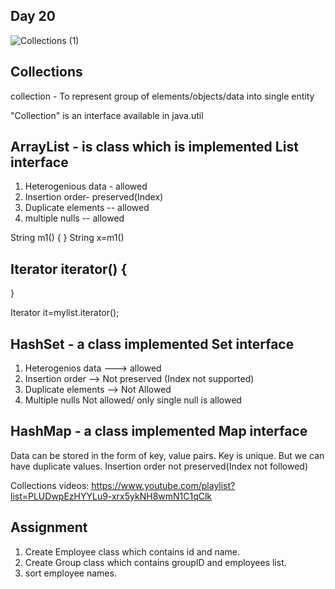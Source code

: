 Day 20
------
![Collections (1)](https://github.com/user-attachments/assets/08cb39f8-1549-42d3-9414-0d53d2f0b599)


Collections
--------
collection - To represent group of elements/objects/data into single entity

"Collection" is an interface available in java.util

ArrayList - is class which is implemented List interface
-----------------------------
1) Heterogenious data - allowed
2) Insertion order- preserved(Index)
3) Duplicate elements -- allowed
4) multiple nulls -- allowed


String m1()
{
}
String x=m1()


Iterator iterator()
{
----
}


Iterator it=mylist.iterator();


HashSet   - a class implemented Set interface
---------
1) Heterogenios data ---> allowed
2) Insertion order  --> Not preserved (Index not supported)
3) Duplicate elements --> Not Allowed
4) Multiple nulls Not allowed/ only single null is allowed


HashMap - a class implemented Map interface
--------------
Data can be stored in the form of key, value pairs.
Key is unique. But we can have duplicate values.
Insertion order not preserved(Index not followed)

Collections videos: https://www.youtube.com/playlist?list=PLUDwpEzHYYLu9-xrx5ykNH8wmN1C1qClk



Assignment
-------------
1) Create Employee class which contains id and name.
2) Create Group class which contains groupID and employees list.
3) sort employee names.


